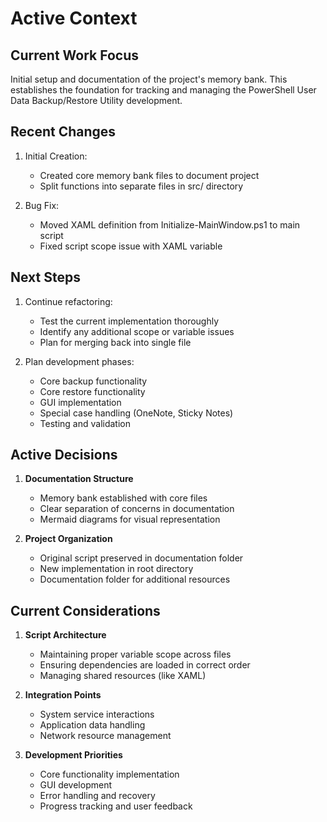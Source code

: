 # Active Context

## Current Work Focus
Initial setup and documentation of the project's memory bank. This establishes the foundation for tracking and managing the PowerShell User Data Backup/Restore Utility development.

## Recent Changes
1. Initial Creation:
   - Created core memory bank files to document project
   - Split functions into separate files in src/ directory

2. Bug Fix:
   - Moved XAML definition from Initialize-MainWindow.ps1 to main script
   - Fixed script scope issue with XAML variable

## Next Steps
1. Continue refactoring:
   - Test the current implementation thoroughly
   - Identify any additional scope or variable issues
   - Plan for merging back into single file

2. Plan development phases:
   - Core backup functionality
   - Core restore functionality
   - GUI implementation
   - Special case handling (OneNote, Sticky Notes)
   - Testing and validation

## Active Decisions
1. **Documentation Structure**
   - Memory bank established with core files
   - Clear separation of concerns in documentation
   - Mermaid diagrams for visual representation

2. **Project Organization**
   - Original script preserved in documentation folder
   - New implementation in root directory
   - Documentation folder for additional resources

## Current Considerations
1. **Script Architecture**
   - Maintaining proper variable scope across files
   - Ensuring dependencies are loaded in correct order
   - Managing shared resources (like XAML)

2. **Integration Points**
   - System service interactions
   - Application data handling
   - Network resource management

3. **Development Priorities**
   - Core functionality implementation
   - GUI development
   - Error handling and recovery
   - Progress tracking and user feedback

